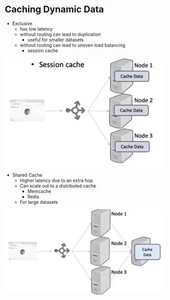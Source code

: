 # Caching Dynamic Data

- Exclusive
  - has low latency
  - without routing can lead to duplication
    - useful for smaller datasets
  - without routing can lead to uneven load balancing
    - session cache

![Alt text](./images/image-31.png)

- Shared Cache 
  - Higher latency due to an extra hop
  - Can scale out to a distributed cache
    - Memcache 
    - Redis
  - For large datasets

![Alt text](./images/image-32.png)